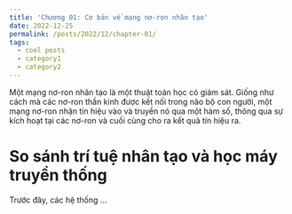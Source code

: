 ```yaml
---
title: 'Chương 01: Cơ bản về mạng nơ-ron nhân tạo'
date: 2022-12-25
permalink: /posts/2022/12/chapter-01/
tags:
  - cool posts
  - category1
  - category2
---
```


Một mạng nơ-ron nhân tạo là một thuật toán học có giám sát. Giống như cách mà các nơ-ron thần kinh được kết nối trong não bộ con người, một mạng nơ-ron nhận tín hiệu vào và truyền nó qua một hàm số, thông qua sự kích hoạt tại các nơ-ron và cuối cùng cho ra kết quả tín hiệu ra.
# So sánh trí tuệ nhân tạo và học máy truyền thống
Trước đây, các hệ thống ...


